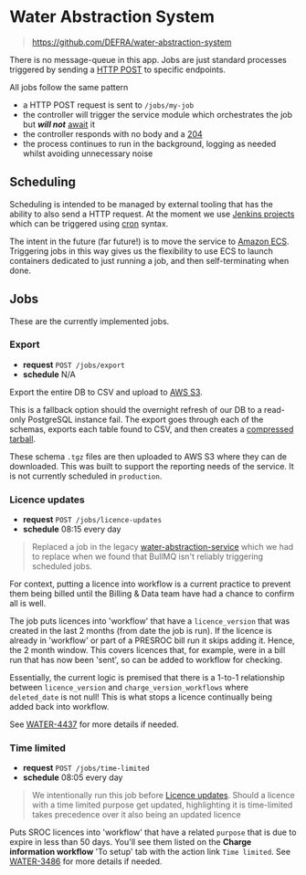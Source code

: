 # Water Abstraction System

> <https://github.com/DEFRA/water-abstraction-system>

There is no message-queue in this app. Jobs are just standard processes triggered by sending a [HTTP POST](https://developer.mozilla.org/en-US/docs/Web/HTTP/Methods/POST) to specific endpoints.

All jobs follow the same pattern

- a HTTP POST request is sent to `/jobs/my-job`
- the controller will trigger the service module which orchestrates the job but ***will not*** [await](https://developer.mozilla.org/en-US/docs/Web/JavaScript/Reference/Operators/await) it
- the controller responds with no body and a [204](https://developer.mozilla.org/en-US/docs/Web/HTTP/Status/204)
- the process continues to run in the background, logging as needed whilst avoiding unnecessary noise

## Scheduling

Scheduling is intended to be managed by external tooling that has the ability to also send a HTTP request. At the moment we use [Jenkins projects](https://www.jenkins.io/doc/book/using/working-with-projects/) which can be triggered using [cron](https://en.wikipedia.org/wiki/Cron) syntax.

The intent in the future (far future!) is to move the service to [Amazon ECS](https://aws.amazon.com/ecs/). Triggering jobs in this way gives us the flexibility to use ECS to launch containers dedicated to just running a job, and then self-terminating when done.

## Jobs

These are the currently implemented jobs.

### Export

- **request** `POST /jobs/export`
- **schedule** N/A

Export the entire DB to CSV and upload to [AWS S3](https://aws.amazon.com/s3/).

This is a fallback option should the overnight refresh of our DB to a read-only PostgreSQL instance fail. The export goes through each of the schemas, exports each table found to CSV, and then creates a [compressed tarball](https://computing.help.inf.ed.ac.uk/FAQ/whats-tarball-or-how-do-i-unpack-or-create-tgz-or-targz-file).

These schema `.tgz` files are then uploaded to AWS S3 where they can de downloaded. This was built to support the reporting needs of the service. It is not currently scheduled in `production`.

### Licence updates

- **request** `POST /jobs/licence-updates`
- **schedule** 08:15 every day

> Replaced a job in the legacy [water-abstraction-service](https://github.com/DEFRA/water-abstraction-service) which we had to replace when we found that BullMQ isn't reliably triggering scheduled jobs.

For context, putting a licence into workflow is a current practice to prevent them being billed until the Billing & Data team have had a chance to confirm all is well.

The job puts licences into 'workflow' that have a `licence_version` that was created in the last 2 months (from date the job is run). If the licence is already in 'workflow' or part of a PRESROC bill run it skips adding it. Hence, the 2 month window. This covers licences that, for example, were in a bill run that has now been 'sent', so can be added to workflow for checking.

Essentially, the current logic is premised that there is a 1-to-1 relationship between `licence_version` and `charge_version_workflows` where `deleted_date` is not null! This is what stops a licence continually being added back into workflow.

See [WATER-4437](https://eaflood.atlassian.net/browse/WATER-4437) for more details if needed.

### Time limited

- **request** `POST /jobs/time-limited`
- **schedule** 08:05 every day

> We intentionally run this job before [Licence updates](#licence-updates). Should a licence with a time limited purpose get updated, highlighting it is time-limited takes precedence over it also being an updated licence

Puts SROC licences into 'workflow' that have a related `purpose` that is due to expire in less than 50 days. You'll see them listed on the **Charge information workflow** 'To setup' tab with the action link `Time limited`. See [WATER-3486](https://eaflood.atlassian.net/browse/WATER-3486) for more details if needed.

